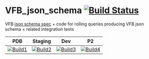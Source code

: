 # VFB_json_schema [![Build Status](https://travis-ci.org/VirtualFlyBrain/VFB_json_schema.svg?branch=master)](https://travis-ci.org/VirtualFlyBrain/VFB_json_schema)

VFB [json schema spec](https://virtualflybrain.github.io/VFB_json_schema/doc/schema_doc.html#term) + code for rolling queries producing VFB json schema + related integration tests

| PDB | Staging  | Dev  | P2 |
|-------------------|-------------------|-------------------| --- |
| [![Build1][1]][6] | [![Build2][2]][6] | [![Build3][3]][6] | [![Build4][4]][6]

[1]: https://travis-matrix-badges.herokuapp.com/repos/VirtualFlyBrain/VFB_json_schema/branches/master/1
[2]: https://travis-matrix-badges.herokuapp.com/repos/VirtualFlyBrain/VFB_json_schema/branches/master/2
[3]: https://travis-matrix-badges.herokuapp.com/repos/VirtualFlyBrain/VFB_json_schema/branches/master/3
[4]: https://travis-matrix-badges.herokuapp.com/repos/VirtualFlyBrain/VFB_json_schema/branches/master/4
[6]: https://travis-ci.org/VirtualFlyBrain/VFB_json_schema
